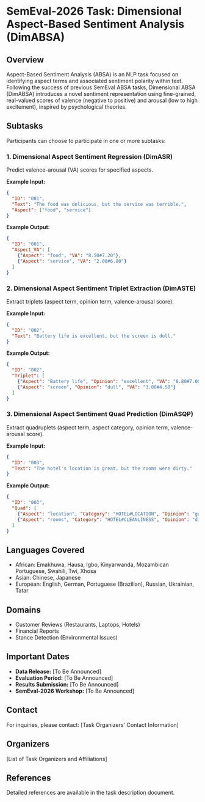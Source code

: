 # SemEval-2026 Task: Dimensional Aspect-Based Sentiment Analysis (DimABSA)

## Overview

Aspect-Based Sentiment Analysis (ABSA) is an NLP task focused on identifying aspect terms and associated sentiment polarity within text. Following the success of previous SemEval ABSA tasks, Dimensional ABSA (DimABSA) introduces a novel sentiment representation using fine-grained, real-valued scores of valence (negative to positive) and arousal (low to high excitement), inspired by psychological theories.


## Subtasks

Participants can choose to participate in one or more subtasks:

### 1. Dimensional Aspect Sentiment Regression (DimASR)

Predict valence-arousal (VA) scores for specified aspects.

**Example Input:**

```json
{
  "ID": "001",
  "Text": "The food was delicious, but the service was terrible.",
  "Aspect": ["food", "service"]
}
```

**Example Output:**

```json
{
  "ID": "001",
  "Aspect_VA": [
    {"Aspect": "food", "VA": "8.50#7.20"},
    {"Aspect": "service", "VA": "2.00#6.80"}
  ]
}
```

### 2. Dimensional Aspect Sentiment Triplet Extraction (DimASTE)

Extract triplets (aspect term, opinion term, valence-arousal score).

**Example Input:**

```json
{
  "ID": "002",
  "Text": "Battery life is excellent, but the screen is dull."
}
```

**Example Output:**

```json
{
  "ID": "002",
  "Triplet": [
    {"Aspect": "Battery life", "Opinion": "excellent", "VA": "8.80#7.00"},
    {"Aspect": "screen", "Opinion": "dull", "VA": "3.00#4.50"}
  ]
}
```

### 3. Dimensional Aspect Sentiment Quad Prediction (DimASQP)

Extract quadruplets (aspect term, aspect category, opinion term, valence-arousal score).

**Example Input:**

```json
{
  "ID": "003",
  "Text": "The hotel's location is great, but the rooms were dirty."
}
```

**Example Output:**

```json
{
  "ID": "003",
  "Quad": [
    {"Aspect": "location", "Category": "HOTEL#LOCATION", "Opinion": "great", "VA": "8.50#7.00"},
    {"Aspect": "rooms", "Category": "HOTEL#CLEANLINESS", "Opinion": "dirty", "VA": "2.20#5.80"}
  ]
}
```

## Languages Covered

* African: Emakhuwa, Hausa, Igbo, Kinyarwanda, Mozambican Portuguese, Swahili, Twi, Xhosa
* Asian: Chinese, Japanese
* European: English, German, Portuguese (Brazilian), Russian, Ukrainian, Tatar

## Domains

* Customer Reviews (Restaurants, Laptops, Hotels)
* Financial Reports
* Stance Detection (Environmental Issues)

## Important Dates

* **Data Release:** \[To Be Announced]
* **Evaluation Period:** \[To Be Announced]
* **Results Submission:** \[To Be Announced]
* **SemEval-2026 Workshop:** \[To Be Announced]

## Contact

For inquiries, please contact: \[Task Organizers' Contact Information]

## Organizers

\[List of Task Organizers and Affiliations]

## References

Detailed references are available in the task description document.
